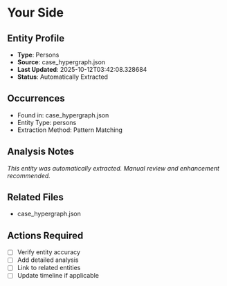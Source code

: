 # Your Side

## Entity Profile
- **Type**: Persons
- **Source**: case_hypergraph.json
- **Last Updated**: 2025-10-12T03:42:08.328684
- **Status**: Automatically Extracted

## Occurrences
- Found in: case_hypergraph.json
- Entity Type: persons
- Extraction Method: Pattern Matching

## Analysis Notes
*This entity was automatically extracted. Manual review and enhancement recommended.*

## Related Files
- case_hypergraph.json

## Actions Required
- [ ] Verify entity accuracy
- [ ] Add detailed analysis
- [ ] Link to related entities
- [ ] Update timeline if applicable
